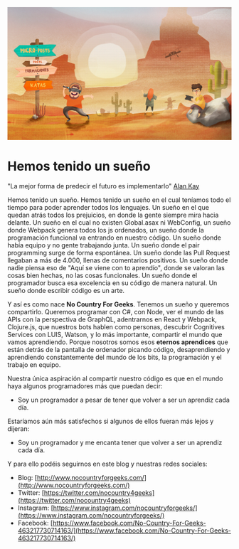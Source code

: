 
![Header](images/header.jpg)

# Hemos tenido un sueño

"La mejor forma de predecir el futuro es implementarlo" [Alan Kay](https://hipertextual.com/2011/10/historia-de-la-tecnologia-alan-kay-padre-legitimo-de-la-computacion-personal)

Hemos tenido un sueño. Hemos tenido un sueño en el cual teníamos todo el tiempo para poder aprender todos los lenguajes. Un sueño en el que quedan atrás todos los prejuicios, en donde la gente siempre mira hacia delante. Un sueño en el cual no existen Global.asax ni WebConfig, un sueño donde Webpack genera todos los js ordenados, un sueño donde la programación funcional va entrando en nuestro código. Un sueño donde había equipo y no gente trabajando junta. Un sueño donde el pair programming surge de forma espontánea. Un sueño donde las Pull Request llegaban a más de 4.000, llenas de comentarios positivos. Un sueño donde nadie piensa eso de "Aquí se viene con to aprendío", donde se valoran las cosas bien hechas, no las cosas funcionales. Un sueño donde el programador busca esa excelencia en su código de manera natural. Un sueño donde escribir código es un arte.

Y así es como nace __No Country For Geeks__. Tenemos un sueño y queremos compartirlo. Queremos programar con C#, con Node, ver el mundo de las APIs con la perspectiva de GraphQL, adentrarnos en React y Webpack, Clojure.js, que nuestros bots hablen como personas, descubrir Cognitives Services con LUIS, Watson, y lo más importante, compartir el mundo que vamos aprendiendo. Porque nosotros somos esos __eternos aprendices__ que están detrás de la pantalla de ordenador picando código, desaprendiendo y aprendiendo constantemente del mundo de los bits, la programación y el trabajo en equipo.

Nuestra única aspiración al compartir nuestro código es que en el mundo haya algunos programadores más que puedan decir:

* Soy un programador a pesar de tener que volver a ser un aprendiz cada día.

Estaríamos aún más satisfechos si algunos de ellos fueran más lejos y dijeran:

* Soy un programador y me encanta tener que volver a ser un aprendiz cada día.

Y para ello podéis seguirnos en este blog y nuestras redes sociales:

* Blog:         [http://www.nocountryforgeeks.com/](http://www.nocountryforgeeks.com/)
* Twitter:      [https://twitter.com/nocountry4geeks](https://twitter.com/nocountry4geeks)
* Instagram:    [https://www.instagram.com/nocountryforgeeks/](https://www.instagram.com/nocountryforgeeks/)
* Facebook:     [https://www.facebook.com/No-Country-For-Geeks-463217730714163/](https://www.facebook.com/No-Country-For-Geeks-463217730714163/)
